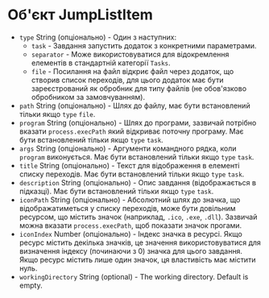# Об'єкт JumpListItem

* `type` String (опціонально) - Один з наступних: 
  * `task` - Завдання запустить додаток з конкретними параметрами.
  * `separator` - Може використовуватися для відокремлення елементів в стандартній категорії `Tasks`.
  * `file` - Посилання на файл відкриє файл через додаток, що створив список переходів, для цього додаток має бути зареєстрований як обробник для типу файлів (не обов'язково обробником за замовчуванням).
* `path` String (опціонально) - Шлях до файлу, має бути встановлений тільки якщо `type` `file`.
* `program` String (опціонально) - Шлях до програми, зазвичай потрібно вказати `process.execPath` який відкриває поточну програму. Має бути встановлений тільки якщо `type` `task`.
* `args` String (опціонально) - Аргументи командного рядка, коли `program` виконується. Має бути встановлений тільки якщо `type` `task`.
* `title` String (опціонально) - Текст для відображення в елементі списку переходів. Має бути встановлений тільки якщо `type` `task`.
* `description` String (опціонально) - Опис завдання (відображається в підказці). Має бути встановлений тільки якщо `type` `task`.
* `iconPath` String (опціонально) - Абсолютний шлях до значка, що відображатиметься у списку переходів, може бути довільним ресурсом, що містить значок (наприклад, `.ico`, `.exe`, `.dll`). Зазвичай можна вказати `process.execPath`, щоб показати значок прогами.
* `iconIndex` Number (опціонально) - Індекс значка в ресурсі. Якщо ресурс містить декілька значків, це значення використовуватися для визначення індексу (починаючи з 0) значка для цього завдання. Якщо ресурс містить лише один значок, ця властивість має містити нуль.
* `workingDirectory` String (optional) - The working directory. Default is empty.